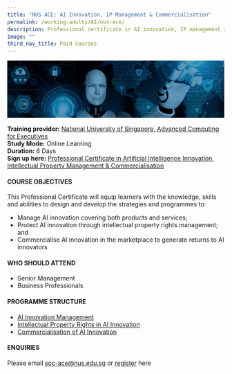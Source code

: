 ```yaml
---
title: "NUS ACE: AI Innovation, IP Management & Commercialisation"
permalink: /working-adults/AI/nus-ace/
description: Professional certificate in AI innovation, IP management and commercialisation
image: ""
third_nav_title: Paid Courses
---
```

![Professional certificate in AI innovation, intellectual property management and commercialisation](/images/Oct%202022/AI%20IP%20Management.png)

**Training provider:** [National University of Singapore, Advanced Computing for Executives](https://ace.nus.edu.sg/)  
**Study Mode:** Online Learning   
**Duration:** 6 Days <br>
**Sign up here:** [Professional Certificate in Artificial Intelligence Innovation, Intellectual Property Management & Commercialisation](https://ace.nus.edu.sg/professional-certificate-in-artificial-intelligence-innovation-intellectual-property-management-commercialisation/)

#### **COURSE OBJECTIVES**

This Professional Certificate will equip learners with the knowledge, skills and abilities to design and develop the strategies and programmes to:

*   Manage AI innovation covering both products and services;
*   Protect AI innovation through intellectual property rights management; and
*   Commercialise AI innovation in the marketplace to generate returns to AI innovators


#### **WHO SHOULD ATTEND**

*   Senior Management
*   Business Professionals

#### **PROGRAMME STRUCTURE**

*   [AI Innovation Management](https://ace.nus.edu.sg/ai-innovation-management/)
*   [Intellectual Property Rights in AI Innovation](https://ace.nus.edu.sg/intellectual-property-rights-in-ai-innovation/)
*   [Commercialisation of AI Innovation](https://ace.nus.edu.sg/commercialisation-of-ai-innovation/)

#### **ENQUIRIES**
Please email [soc-ace@nus.edu.sg](mailto:soc-ace@nus.edu.sg) or [register](https://forms.office.com/pages/responsepage.aspx?id=Xu-lWwkxd06Fvc_rDTR-ghVBYRwrmOdGmNoFXdfZWthUQTI3TTMzNklXMjYyMjM4UzlZUzRDTVFZNy4u) here